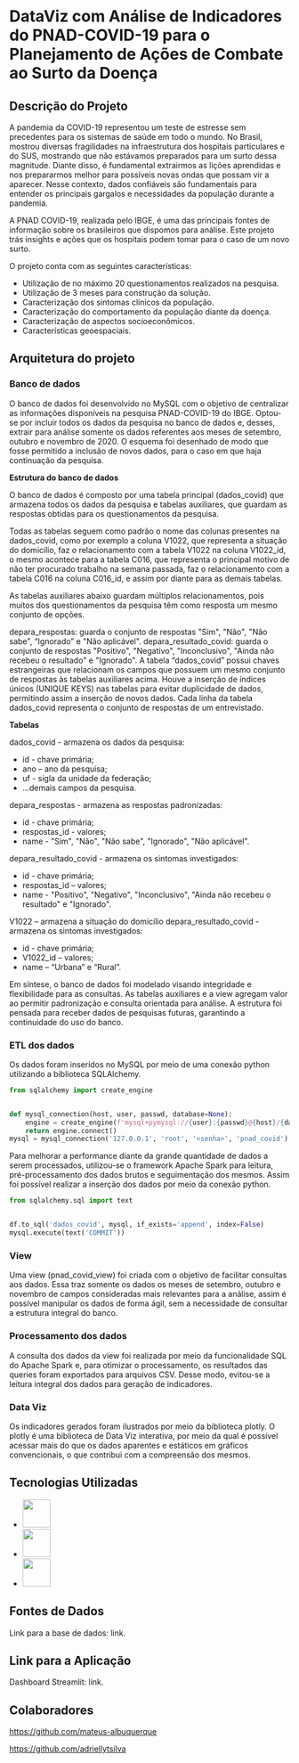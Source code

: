 # DataViz com Análise de Indicadores do PNAD-COVID-19 para o Planejamento de Ações de Combate ao Surto da Doença

## Descrição do Projeto

A pandemia da COVID-19 representou um teste de estresse sem precedentes para os sistemas de saúde em todo o mundo. No Brasil, mostrou diversas fragilidades na infraestrutura dos hospitais particulares e do SUS, mostrando que não estávamos preparados para um surto dessa magnitude. Diante disso, é fundamental extrairmos as lições aprendidas e nos prepararmos melhor para possíveis novas ondas que possam vir a aparecer. Nesse contexto, dados confiáveis são fundamentais para entender os principais gargalos e necessidades da população durante a pandemia.

A PNAD COVID-19, realizada pelo IBGE, é uma das principais fontes de informação sobre os brasileiros que dispomos para análise. Este projeto trás insights e ações que os hospitais podem tomar para o caso de um novo surto.

O projeto conta com as seguintes características:

- Utilização de no máximo 20 questionamentos realizados na pesquisa.
- Utilização de 3 meses para construção da solução.
- Caracterização dos sintomas clínicos da população.
- Caracterização do comportamento da população diante da doença.
- Caracterização de aspectos socioeconômicos.
- Características geoespaciais.

## Arquitetura do projeto

### Banco de dados

O banco de dados foi desenvolvido no MySQL com o objetivo de centralizar as informações disponíveis na pesquisa PNAD-COVID-19 do IBGE. Optou-se por incluir todos os dados da pesquisa no banco de dados e, desses, extrair para análise somente os dados referentes aos meses de setembro, outubro e novembro de 2020. O esquema foi desenhado de modo que fosse permitido a inclusão de novos dados, para o caso em que haja continuação da pesquisa.

**Estrutura do banco de dados**

O banco de dados é composto por uma tabela principal (dados_covid) que armazena todos os dados da pesquisa e tabelas auxiliares, que guardam as respostas obtidas para os questionamentos da pesquisa.

Todas as tabelas seguem como padrão o nome das colunas presentes na dados_covid, como por exemplo a coluna V1022, que representa a situação do domicílio, faz o relacionamento com a tabela V1022 na coluna V1022_id, o mesmo acontece para a tabela C016, que representa o principal motivo de não ter procurado trabalho na semana passada, faz o relacionamento com a tabela C016 na coluna C016_id, e assim por diante para as demais tabelas.

As tabelas auxiliares abaixo guardam múltiplos relacionamentos, pois muitos dos questionamentos da pesquisa têm como resposta um mesmo conjunto de opções.

depara_respostas: guarda o conjunto de respostas "Sim", "Não", "Não sabe", “Ignorado” e "Não aplicável".
depara_resultado_covid: guarda o conjunto de respostas "Positivo", "Negativo", "Inconclusivo", "Ainda não recebeu o resultado" e "Ignorado".
A tabela “dados_covid” possui chaves estrangeiras que relacionam os campos que possuem um mesmo conjunto de respostas às tabelas auxiliares acima. Houve a inserção de índices únicos (UNIQUE KEYS) nas tabelas para evitar duplicidade de dados, permitindo assim a inserção de novos dados. Cada linha da tabela dados_covid representa o conjunto de respostas de um entrevistado.

**Tabelas**

dados_covid - armazena os dados da pesquisa:

- id - chave primária;
- ano – ano da pesquisa;
- uf - sigla da unidade da federação;
- ...demais campos da pesquisa.

depara_respostas - armazena as respostas padronizadas:

- id - chave primária;
- respostas_id - valores;
- name - "Sim", "Não", "Não sabe", "Ignorado", "Não aplicável".

depara_resultado_covid - armazena os sintomas investigados:

- id - chave primária;
- respostas_id – valores;
- name - "Positivo", "Negativo", "Inconclusivo", "Ainda não recebeu o resultado" e "Ignorado".

V1022 – armazena a situação do domicílio depara_resultado_covid - armazena os sintomas investigados:

- id - chave primária;
- V1022_id – valores;
- name – “Urbana” e “Rural”.

Em síntese, o banco de dados foi modelado visando integridade e flexibilidade para as consultas. As tabelas auxiliares e a view agregam valor ao permitir padronização e consulta orientada para análise. A estrutura foi pensada para receber dados de pesquisas futuras, garantindo a continuidade do uso do banco.

### ETL dos dados

Os dados foram inseridos no MySQL por meio de uma conexão python utilizando a biblioteca SQLAlchemy.

```python
from sqlalchemy import create_engine


def mysql_connection(host, user, passwd, database=None):
    engine = create_engine(f'mysql+pymysql://{user}:{passwd}@{host}/{database}')
    return engine.connect()
mysql = mysql_connection('127.0.0.1', 'root', '<senha>', 'pnad_covid')
```

Para melhorar a performance diante da grande quantidade de dados a serem processados, utilizou-se o framework Apache Spark para leitura, pré-processamento dos dados brutos e seguimentação dos mesmos. Assim foi possível realizar a inserção dos dados por meio da conexão python.

```python
from sqlalchemy.sql import text


df.to_sql('dados_covid', mysql, if_exists='append', index=False)
mysql.execute(text('COMMIT'))
```

### View

Uma view (pnad_covid_view) foi criada com o objetivo de facilitar consultas aos dados. Essa traz somente os dados os meses de setembro, outubro e novembro de campos consideradas mais relevantes para a análise, assim é possível manipular os dados de forma ágil, sem a necessidade de consultar a estrutura integral do banco.

### Processamento dos dados

A consulta dos dados da view foi realizada por meio da funcionalidade SQL do Apache Spark e, para otimizar o processamento, os resultados das queries foram exportados para arquivos CSV. Desse modo, evitou-se a leitura integral dos dados para geração de indicadores.

### Data Viz

Os indicadores gerados foram ilustrados por meio da biblioteca plotly. O plotly é uma biblioteca de Data Viz interativa, por meio da qual é possível acessar mais do que os dados aparentes e estáticos em gráficos convencionais, o que contribui com a compreensão dos mesmos.

## Tecnologias Utilizadas

- <img src="https://cdn.jsdelivr.net/gh/devicons/devicon@latest/icons/python/python-original-wordmark.svg" width="50" height="50"/>
- <img src="https://cdn.jsdelivr.net/gh/devicons/devicon@latest/icons/streamlit/streamlit-original-wordmark.svg" width="50" height="50"/>
- <img src="https://cdn.jsdelivr.net/gh/devicons/devicon@latest/icons/mysql/mysql-original.svg" width="50" height="50"/>

## Fontes de Dados

Link para a base de dados: <a style="text-decoration:none;" href="https://covid19.ibge.gov.br/pnad-covid/" target="_blank">link</a>.

## Link para a Aplicação

Dashboard Streamlit: <a style="text-decoration:none;" href="https://postechtechchallengefase3-nvadkgperqxqkzu835k6er.streamlit.app/" target="_blank">link</a>.

## Colaboradores

https://github.com/mateus-albuquerque

https://github.com/adriellytsilva
